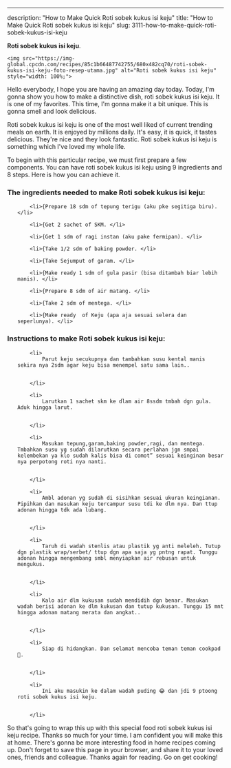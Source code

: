---
description: "How to Make Quick Roti sobek kukus isi keju"
title: "How to Make Quick Roti sobek kukus isi keju"
slug: 3111-how-to-make-quick-roti-sobek-kukus-isi-keju

<p>
	<strong>Roti sobek kukus isi keju</strong>. 
	
</p>
<p>
	
	<img src="https://img-global.cpcdn.com/recipes/85c1b66487742755/680x482cq70/roti-sobek-kukus-isi-keju-foto-resep-utama.jpg" alt="Roti sobek kukus isi keju" style="width: 100%;">
	
	
</p>
<p>
	Hello everybody, I hope you are having an amazing day today. Today, I'm gonna show you how to make a distinctive dish, roti sobek kukus isi keju. It is one of my favorites. This time, I'm gonna make it a bit unique. This is gonna smell and look delicious.
</p>
	
<p>
	Roti sobek kukus isi keju is one of the most well liked of current trending meals on earth. It is enjoyed by millions daily. It's easy, it is quick, it tastes delicious. They're nice and they look fantastic. Roti sobek kukus isi keju is something which I've loved my whole life.
</p>
<p>
	
</p>

<p>
To begin with this particular recipe, we must first prepare a few components. You can have roti sobek kukus isi keju using 9 ingredients and 8 steps. Here is how you can achieve it.
</p>

<h3>The ingredients needed to make Roti sobek kukus isi keju:</h3>

<ol>
	
		<li>{Prepare 18 sdm of tepung terigu (aku pke segitiga biru). </li>
	
		<li>{Get 2 sachet of SKM. </li>
	
		<li>{Get 1 sdm of ragi instan (aku pake fermipan). </li>
	
		<li>{Take 1/2 sdm of baking powder. </li>
	
		<li>{Take Sejumput of garam. </li>
	
		<li>{Make ready 1 sdm of gula pasir (bisa ditambah biar lebih manis). </li>
	
		<li>{Prepare 8 sdm of air matang. </li>
	
		<li>{Take 2 sdm of mentega. </li>
	
		<li>{Make ready  of Keju (apa aja sesuai selera dan seperlunya). </li>
	
</ol>
<p>
	
</p>

<h3>Instructions to make Roti sobek kukus isi keju:</h3>

<ol>
	
		<li>
			Parut keju secukupnya dan tambahkan susu kental manis sekira nya 2sdm agar keju bisa menempel satu sama lain..
			
			
		</li>
	
		<li>
			Larutkan 1 sachet skm ke dlam air 8ssdm tmbah dgn gula. Aduk hingga larut.
			
			
		</li>
	
		<li>
			Masukan tepung,garam,baking powder,ragi, dan mentega. Tmbahkan susu yg sudah dilarutkan secara perlahan jgn smpai kelembekan ya klo sudah kalis bisa di comot” sesuai keinginan besar nya perpotong roti nya nanti.
			
			
		</li>
	
		<li>
			Ambl adonan yg sudah di sisihkan sesuai ukuran keingianan. Pipihkan dan masukan keju tercampur susu tdi ke dlm nya. Dan ttup adonan hingga tdk ada lubang.
			
			
		</li>
	
		<li>
			Taruh di wadah stenlis atau plastik yg anti meleleh. Tutup dgn plastik wrap/serbet/ ttup dgn apa saja yg pntng rapat. Tunggu adonan hingga mengembang smbl menyiapkan air rebusan untuk mengukus.
			
			
		</li>
	
		<li>
			Kalo air dlm kukusan sudah mendidih dgn benar. Masukan wadah berisi adonan ke dlm kukusan dan tutup kukusan. Tunggu 15 mnt hingga adonan matang merata dan angkat..
			
			
		</li>
	
		<li>
			Siap di hidangkan. Dan selamat mencoba teman teman cookpad 🙂.
			
			
		</li>
	
		<li>
			Ini aku masukin ke dalam wadah puding 😂 dan jdi 9 ptoong roti sobek kukus isi keju.
			
			
		</li>
	
</ol>

<p>
	
</p>

<p>
	So that's going to wrap this up with this special food roti sobek kukus isi keju recipe. Thanks so much for your time. I am confident you will make this at home. There's gonna be more interesting food in home recipes coming up. Don't forget to save this page in your browser, and share it to your loved ones, friends and colleague. Thanks again for reading. Go on get cooking!
</p>
